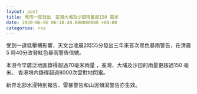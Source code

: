 ```yaml
---
layout: post
title: 黑雨一度發出　荃灣大埔及沙田雨量逾150 毫米
date: 2020-06-06 06:18:49.000000000 +08:00
categories: rss
---
```


受到一道低壓槽影響，天文台凌晨2時55分發出三年來首次黑色暴雨警告，在清晨5 時40分改發紅色暴雨警告信號。

本港今早廣泛地區錄得超過70毫米雨量 ，荃灣、大埔及沙田的雨量更超過150 毫米。 香港境內錄得超過8000次雲對地閃電。

新界北部水浸特別報告、雷暴警告和山泥傾瀉警告亦生效。
